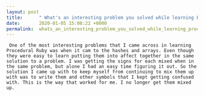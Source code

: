```yaml
---
layout: post
title:      " What's an interesting problem you solved while learning Procedural Ruby?"
date:       2020-01-05 15:08:22 +0000
permalink:  whats_an_interesting_problem_you_solved_while_learning_procedural_ruby
---
```



     One of the most interesting problems that I came across in learning Procedural Ruby was when it cam to the hashes and arrays. Even though they were easy to learn putting them into affect together in the same solution to a problem. I was getting the signs for each mixed when in the same problem, but alone I had an easy time figuring it out. So the solution I came up with to keep myself from continuing to mix them up with was to write them and other symbols that I kept getting confused with. This is the way that worked for me. I no longer get them mixed up.
